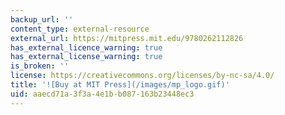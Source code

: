 ```yaml
---
backup_url: ''
content_type: external-resource
external_url: https://mitpress.mit.edu/9780262112826
has_external_licence_warning: true
has_external_license_warning: true
is_broken: ''
license: https://creativecommons.org/licenses/by-nc-sa/4.0/
title: '![Buy at MIT Press](/images/mp_logo.gif)'
uid: aaecd71a-3f3a-4e1b-b087-163b23448ec3
---
```

